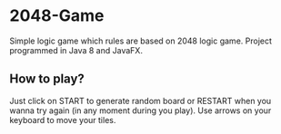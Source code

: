 # 2048-Game
Simple logic game which rules are based on 2048 logic game. Project programmed in Java 8 and JavaFX.
<h2>How to play?</h2>
<p>
  Just click on START to generate random board or RESTART when you wanna try again (in any moment during you play). Use arrows on your keyboard to move your tiles.
</p>
